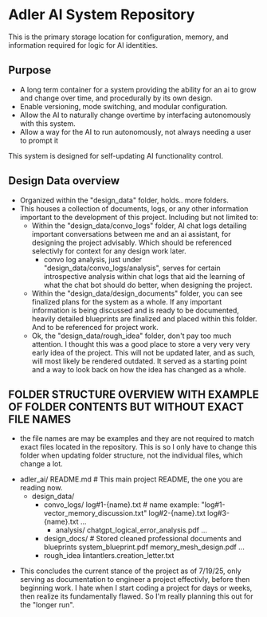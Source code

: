 # Adler AI System Repository

This is the primary storage location for configuration, memory, and information required for logic for AI identities.

## Purpose
- A long term container for a system providing the ability for an ai to grow and change over time, and procedurally by its own design.
- Enable versioning, mode switching, and modular configuration.
- Allow the AI to naturally change overtime by interfacing autonomously with this system.
- Allow a way for the AI to run autonomously, not always needing a user to prompt it 

This system is designed for self-updating AI functionality control.

## Design Data overview
- Organized within the "design_data" folder, holds.. more folders.
- This houses a collection of documents, logs, or any other information important to the development of this project. Including but not limited to:
    * Within the "design_data/convo_logs" folder, AI chat logs detailing important conversations between me and an ai assistant, for designing the project advisably. Which should be referenced selectivly for context for any design work later.
        * convo log analysis, just under "design_data/convo_logs/analysis", serves for certain introspective analysis within chat logs that aid the learning of what the chat bot should do better, when designing the project.
    * Within the "design_data/design_documents" folder, you can see finalized plans for the system as a whole. If any important information is being discussed and is ready to be documented, heavily detailed blueprints are finalized and placed within this folder. And to be referenced for project work.
    * Ok, the "design_data/rough_idea" folder, don't pay too much attention. I thought this was a good place to store a very very very early idea of the project. This will not be updated later, and as such, will most likely be rendered outdated. It served as a starting point and a way to look back on how the idea has changed as a whole.

## FOLDER STRUCTURE OVERVIEW WITH EXAMPLE OF FOLDER CONTENTS BUT WITHOUT EXACT FILE NAMES
- the file names are may be examples and they are not required to match exact files located in the repository. This is so I only have to change this folder when updating folder structure, not the individual files, which change a lot.


* adler_ai/
    README.md       # This main project README, the one you are reading now.
    * design_data/
        * convo_logs/
            log#1-{name}.txt        # name example: "log#1-vector_memory_discussion.txt"
            log#2-{name}.txt
            log#3-{name}.txt
            ...
            * analysis/
                chatgpt_logical_error_analysis.pdf
                ... 
        * design_docs/       # Stored cleaned professional documents and blueprints
            system_blueprint.pdf
            memory_mesh_design.pdf
            ...
        * rough_idea
            lintantlers.creation_letter.txt
            
- This concludes the current stance of the project as of 7/19/25, only serving as documentation to engineer a project effectivly, before then beginning work. I hate when I start coding a project for days or weeks, then realize its fundamentally flawed. So I'm really planning this out for the "longer run". 

